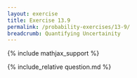 ```yaml
---
layout: exercise
title: Exercise 13.9
permalink: /probability-exercises/13-9/
breadcrumb: Quantifying Uncertainity
---
```


{% include mathjax_support %}

<div><i class="arrow-up loader" data-chapter="probability-exercises" data-exercise="ex_9" data-rating="0"></i></div>
{% include_relative question.md %}
